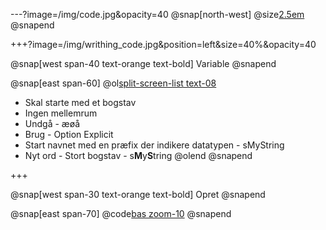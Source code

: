 ---?image=/img/code.jpg&opacity=40
@snap[north-west]
	@size[2.5em](Variable)
@snapend


+++?image=/img/writhing_code.jpg&position=left&size=40%&opacity=40

@snap[west span-40 text-orange text-bold]
	Variable
@snapend

@snap[east span-60]
@ol[split-screen-list text-08](false)
- Skal starte med et bogstav
- Ingen mellemrum
- Undgå - æøå
- Brug - Option Explicit
- Start navnet med en præfix der indikere datatypen - sMyString
- Nyt ord - Stort bogstav - s**M**y**S**tring
@olend
@snapend

+++

@snap[west span-30 text-orange text-bold]
	Opret
@snapend

@snap[east span-70]
	@code[bas zoom-10](code/Test_Variable.bas)
@snapend

